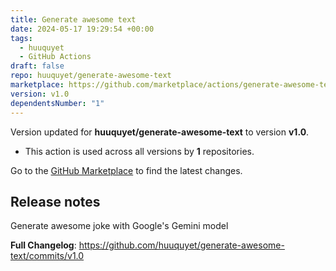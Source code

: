 ```yaml
---
title: Generate awesome text
date: 2024-05-17 19:29:54 +00:00
tags:
  - huuquyet
  - GitHub Actions
draft: false
repo: huuquyet/generate-awesome-text
marketplace: https://github.com/marketplace/actions/generate-awesome-text
version: v1.0
dependentsNumber: "1"
---
```



Version updated for **huuquyet/generate-awesome-text** to version **v1.0**.
- This action is used across all versions by **1** repositories.

Go to the [GitHub Marketplace](https://github.com/marketplace/actions/generate-awesome-text) to find the latest changes.

## Release notes

Generate awesome joke with Google's Gemini model

**Full Changelog**: https://github.com/huuquyet/generate-awesome-text/commits/v1.0

